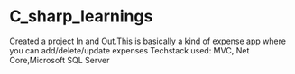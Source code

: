 # C_sharp_learnings

Created a project In and Out.This is basically a kind of expense app where you can add/delete/update expenses
Techstack used: MVC,.Net Core,Microsoft SQL Server
